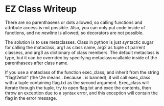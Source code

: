 # EZ Class Writeup

There are no parenthasees or dots allowed, so calling functions and attribute access is not possible.
Also, you can only put code inside of functions, and no newline is allowed, so decorators are not possible.

The solution is to use metaclasses.
Class in python is just syntactic sugar for calling the mataclass, arg1 as class name, arg2 as tuple of parrent classess, and arg3 as dictionary of class members.
The default metaclass is type, but it can be overriden by specifying metaclass=callable inside of the parenthasees after class name.

If you use a mataclass of the function exec_class, and inherit from the string "flag\2etxt" (the \2e means . because . is banned),
it will call exec_class with a tuple containing flag.txt as the second argument.
Exec_class will iterate through the tuple, try to open flag.txt and exec the contents, then throw an exception due to a syntax error,
and this exception will contain the flag in the error message.
